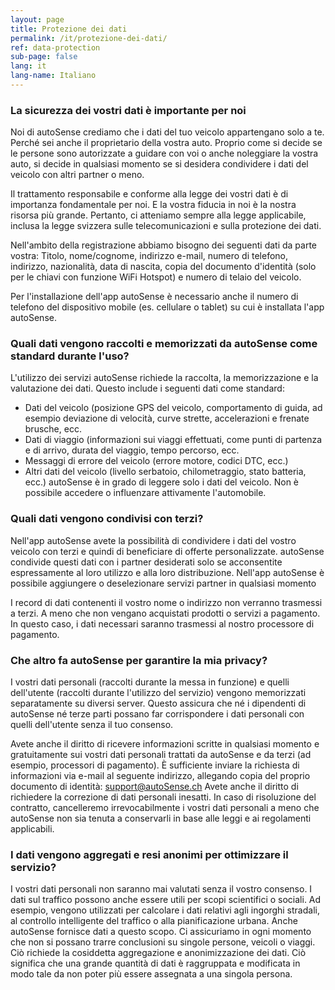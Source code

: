 ```yaml
---
layout: page
title: Protezione dei dati
permalink: /it/protezione-dei-dati/
ref: data-protection
sub-page: false
lang: it
lang-name: Italiano
---
```


### La sicurezza dei vostri dati è importante per noi

Noi di autoSense crediamo che i dati del tuo veicolo appartengano solo a te. Perché sei anche il proprietario della vostra auto. Proprio come si decide se le persone sono autorizzate a guidare con voi o anche noleggiare la vostra auto, si decide in qualsiasi momento se si desidera condividere i dati del veicolo con altri partner o meno.
 
Il trattamento responsabile e conforme alla legge dei vostri dati è di importanza fondamentale per noi. E la vostra fiducia in noi è la nostra risorsa più grande. Pertanto, ci atteniamo sempre alla legge applicabile, inclusa la legge svizzera sulle telecomunicazioni e sulla protezione dei dati. 
 
Nell'ambito della registrazione abbiamo bisogno dei seguenti dati da parte vostra: Titolo, nome/cognome, indirizzo e-mail, numero di telefono, indirizzo, nazionalità, data di nascita, copia del documento d'identità (solo per le chiavi con funzione WiFi Hotspot) e numero di telaio del veicolo.
 
Per l'installazione dell'app autoSense è necessario anche il numero di telefono del dispositivo mobile (es. cellulare o tablet) su cui è installata l'app autoSense.
 
### Quali dati vengono raccolti e memorizzati da autoSense come standard durante l'uso?
L'utilizzo dei servizi autoSense richiede la raccolta, la memorizzazione e la valutazione dei dati. Questo include i seguenti dati come standard:
- Dati del veicolo (posizione GPS del veicolo, comportamento di guida, ad esempio deviazione di velocità, curve strette, accelerazioni e frenate brusche, ecc.
- Dati di viaggio (informazioni sui viaggi effettuati, come punti di partenza e di arrivo, durata del viaggio, tempo percorso, ecc.
- Messaggi di errore del veicolo (errore motore, codici DTC, ecc.)
- Altri dati del veicolo (livello serbatoio, chilometraggio, stato batteria, ecc.)
autoSense è in grado di leggere solo i dati del veicolo. Non è possibile accedere o influenzare attivamente l'automobile.
 
### Quali dati vengono condivisi con terzi?
Nell'app autoSense avete la possibilità di condividere i dati del vostro veicolo con terzi e quindi di beneficiare di offerte personalizzate. autoSense condivide questi dati con i partner desiderati solo se acconsentite espressamente al loro utilizzo e alla loro distribuzione. Nell'app autoSense è possibile aggiungere o deselezionare servizi partner in qualsiasi momento
 
I record di dati contenenti il vostro nome o indirizzo non verranno trasmessi a terzi. A meno che non vengano acquistati prodotti o servizi a pagamento. In questo caso, i dati necessari saranno trasmessi al nostro processore di pagamento.
 
### Che altro fa autoSense per garantire la mia privacy?
I vostri dati personali (raccolti durante la messa in funzione) e quelli dell'utente (raccolti durante l'utilizzo del servizio) vengono memorizzati separatamente su diversi server. Questo assicura che né i dipendenti di autoSense né terze parti possano far corrispondere i dati personali con quelli dell'utente senza il tuo consenso.
 
Avete anche il diritto di ricevere informazioni scritte in qualsiasi momento e gratuitamente sui vostri dati personali trattati da autoSense e da terzi (ad esempio, processori di pagamento). È sufficiente inviare la richiesta di informazioni via e-mail al seguente indirizzo, allegando copia del proprio documento di identità: support@autoSense.ch
Avete anche il diritto di richiedere la correzione di dati personali inesatti. In caso di risoluzione del contratto, cancelleremo irrevocabilmente i vostri dati personali a meno che autoSense non sia tenuta a conservarli in base alle leggi e ai regolamenti applicabili.
 
### I dati vengono aggregati e resi anonimi per ottimizzare il servizio?
I vostri dati personali non saranno mai valutati senza il vostro consenso. I dati sul traffico possono anche essere utili per scopi scientifici o sociali. Ad esempio, vengono utilizzati per calcolare i dati relativi agli ingorghi stradali, al controllo intelligente del traffico o alla pianificazione urbana. Anche autoSense fornisce dati a questo scopo. Ci assicuriamo in ogni momento che non si possano trarre conclusioni su singole persone, veicoli o viaggi. Ciò richiede la cosiddetta aggregazione e anonimizzazione dei dati. Ciò significa che una grande quantità di dati è raggruppata e modificata in modo tale da non poter più essere assegnata a una singola persona.
